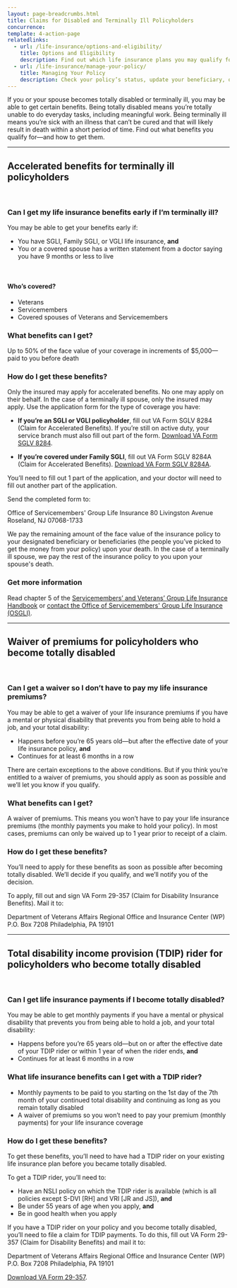 ```yaml
---
layout: page-breadcrumbs.html
title: Claims for Disabled and Terminally Ill Policyholders
concurrence: 
template: 4-action-page
relatedlinks:
  - url: /life-insurance/options-and-eligibility/
    title: Options and Eligibility
    description: Find out which life insurance plans you may qualify for—and the benefits you’ll receive with each plan.
  - url: /life-insurance/manage-your-policy/
    title: Managing Your Policy
    description: Check your policy’s status, update your beneficiary, or pay your bill online.
---
```


<div class="va-introtext">

If you or your spouse becomes totally disabled or terminally ill, you may be able to get certain benefits. Being totally disabled means you’re totally unable to do everyday tasks, including meaningful work. Being terminally ill means you’re sick with an illness that can’t be cured and that will likely result in death within a short period of time. Find out what benefits you qualify for—and how to get them.

</div>

<hr>

## Accelerated benefits for terminally ill policyholders

<br>

<div class="feature">

### Can I get my life insurance benefits early if I’m terminally ill?
 
You may be able to get your benefits early if:
-	You have SGLI, Family SGLI, or VGLI life insurance, **and**
-	You or a covered spouse has a written statement from a doctor saying you have 9 months or less to live

<br>

#### Who’s covered?

-	Veterans
-	Servicemembers
-	Covered spouses of Veterans and Servicemembers

</div>


### What benefits can I get?
 
Up to 50% of the face value of your coverage in increments of $5,000—paid to you before death


### How do I get these benefits?
 
Only the insured may apply for accelerated benefits. No one may apply on their behalf. In the case of a terminally ill spouse, only the insured may apply. Use the application form for the type of coverage you have:
 
- **If you’re an SGLI or VGLI policyholder**, fill out VA Form SGLV 8284 (Claim for Accelerated Benefits). If you’re still on active duty, your service branch must also fill out part of the form. [Download VA Form SGLV 8284](http://benefits.va.gov/INSURANCE/forms/8284.htm).

- **If you’re covered under Family SGLI**, fill out VA Form SGLV 8284A (Claim for Accelerated Benefits). [Download VA Form SGLV 8284A](http://benefits.va.gov/INSURANCE/forms/8284A.htm).
 
You’ll need to fill out 1 part of the application, and your doctor will need to fill out another part of the application.
 
Send the completed form to:

Office of Servicemembers' Group Life Insurance
80 Livingston Avenue
Roseland, NJ 07068-1733
 
We pay the remaining amount of the face value of the insurance policy to your designated beneficiary or beneficiaries (the people you’ve picked to get the money from your policy) upon your death. In the case of a terminally ill spouse, we pay the rest of the insurance policy to you upon your spouse's death.
 
 
### Get more information
 	
Read chapter 5 of the [Servicemembers’ and Veterans’ Group Life Insurance Handbook](http://benefits.va.gov/INSURANCE/resources_handbook_ins_chapter5.asp) or [contact the Office of Servicemembers' Group Life Insurance (OSGLI)](http://benefits.va.gov/INSURANCE/resources-contact.asp).

<hr>

## Waiver of premiums for policyholders who become totally disabled

<br>

<div class="feature">

### Can I get a waiver so I don’t have to pay my life insurance premiums?

You may be able to get a waiver of your life insurance premiums if you have a mental or physical disability that prevents you from being able to hold a job, and your total disability:
-	Happens before you’re 65 years old—but after the effective date of your life insurance policy, **and**
-	Continues for at least 6 months in a row

There are certain exceptions to the above conditions. But if you think you’re entitled to a waiver of premiums, you should apply as soon as possible and we’ll let you know if you qualify.

</div>


### What benefits can I get?

A waiver of premiums. This means you won’t have to pay your life insurance premiums (the monthly payments you make to hold your policy). In most cases, premiums can only be waived up to 1 year prior to receipt of a claim.


### How do I get these benefits?

You’ll need to apply for these benefits as soon as possible after becoming totally disabled. We’ll decide if you qualify, and we’ll notify you of the decision.

To apply, fill out and sign VA Form 29-357 (Claim for Disability Insurance Benefits). Mail it to:

Department of Veterans Affairs Regional Office and Insurance Center (WP)
P.O. Box 7208
Philadelphia, PA 19101

<hr>

## Total disability income provision (TDIP) rider for policyholders who become totally disabled

<br>

<div class="feature">

### Can I get life insurance payments if I become totally disabled?

You may be able to get monthly payments if you have a mental or physical disability that prevents you from being able to hold a job, and your total disability:
-	Happens before you’re 65 years old—but on or after the effective date of your TDIP rider or within 1 year of when the rider ends, **and**
-	Continues for at least 6 months in a row

</div>


### What life insurance benefits can I get with a TDIP rider?

-	Monthly payments to be paid to you starting on the 1st day of the 7th month of your continued total disability and continuing as long as you remain totally disabled
-	A waiver of premiums so you won’t need to pay your premium (monthly payments) for your life insurance coverage


### How do I get these benefits?

To get these benefits, you’ll need to have had a TDIP rider on your existing life insurance plan before you became totally disabled. 

To get a TDIP rider, you’ll need to:
-	Have an NSLI policy on which the TDIP rider is available (which is all policies except S-DVI [RH] and VRI [JR and JS]), **and** 
-	Be under 55 years of age when you apply, **and**
-	Be in good health when you apply

If you have a TDIP rider on your policy and you become totally disabled, you’ll need to file a claim for TDIP payments. To do this, fill out VA Form 29-357 (Claim for Disability Benefits) and mail it to:

Department of Veterans Affairs
Regional Office and Insurance Center (WP)
P.O. Box 7208
Philadelphia, PA 19101

[Download VA Form 29-357](http://www.vba.va.gov/pubs/forms/VBA-29-357-ARE.pdf). 
